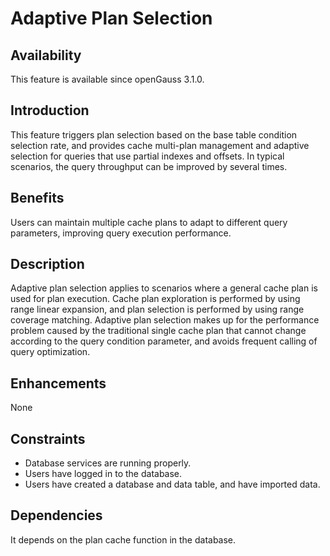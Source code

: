 # Adaptive Plan Selection<a name="EN-US_TOPIC_0000001372795033"></a>

## Availability<a name="section1420315335481"></a>

This feature is available since openGauss 3.1.0.

## Introduction<a name="section18982185114134"></a>

This feature triggers plan selection based on the base table condition selection rate, and provides cache multi-plan management and adaptive selection for queries that use partial indexes and offsets. In typical scenarios, the query throughput can be improved by several times.

## Benefits<a name="section1160749171918"></a>

Users can maintain multiple cache plans to adapt to different query parameters, improving query execution performance.

## Description<a name="section165492040132317"></a>

Adaptive plan selection applies to scenarios where a general cache plan is used for plan execution. Cache plan exploration is performed by using range linear expansion, and plan selection is performed by using range coverage matching. Adaptive plan selection makes up for the performance problem caused by the traditional single cache plan that cannot change according to the query condition parameter, and avoids frequent calling of query optimization.

## Enhancements<a name="section818524702617"></a>

None

## Constraints<a name="section13678185110268"></a>

-   Database services are running properly.
-   Users have logged in to the database.
-   Users have created a database and data table, and have imported data.

## Dependencies<a name="section11899817102719"></a>

It depends on the plan cache function in the database.

